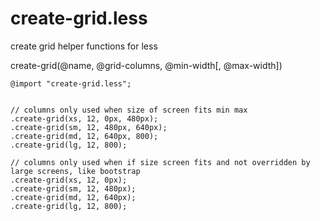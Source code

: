 create-grid.less
=======

create grid helper functions for less


create-grid(@name, @grid-columns, @min-width[, @max-width])


```less
@import "create-grid.less";


// columns only used when size of screen fits min max
.create-grid(xs, 12, 0px, 480px);
.create-grid(sm, 12, 480px, 640px);
.create-grid(md, 12, 640px, 800);
.create-grid(lg, 12, 800);

// columns only used when if size screen fits and not overridden by large screens, like bootstrap
.create-grid(xs, 12, 0px);
.create-grid(sm, 12, 480px);
.create-grid(md, 12, 640px);
.create-grid(lg, 12, 800);
```
